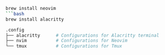```bash
brew install neovim
```bash
brew install alacritty

.config
├── alacritty      # Configurations for Alacritty terminal
├── nvim           # Configurations for Neovim
└── tmux           # Configurations for Tmux

